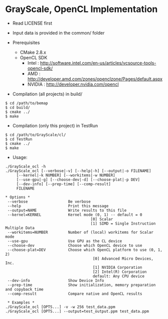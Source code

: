 GrayScale, OpenCL Implementation
===================================

* Read LICENSE first
* Input data is provided in the common/ folder 

* Prerequisites
  * CMake 2.8.x
  * OpenCL SDK
    * Intel  : http://software.intel.com/en-us/articles/vcsource-tools-opencl-sdk/
    * AMD    : http://developer.amd.com/zones/openclzone/Pages/default.aspx
    * NVIDIA : http://developer.nvidia.com/opencl

* Compilation (all projects) in build/
```
$ cd /path/to/bemap
$ cd build/
$ cmake ../
$ make
```

* Compilation (only this project) in TestRun
```
$ cd /path/to/GrayScale/cl/
$ cd TestRun
$ cmake ../
$ make
```

* Usage:
```
./GrayScale_ocl -h
./GrayScale_ocl [--verbose|-v] [--help|-h] [--output|-o FILENAME]
     [--kernel|-k NUMBER] [--workitems|-w NUMBER]
     [--use-gpu|-g] [--choose-dev|-d] [--choose-plat|-p DEV]
     [--dev-info] [--prep-time] [--comp-result]
     FILENAME

* Options *
 --verbose                  Be verbose
 --help                     Print this message
 --output=NAME              Write results to this file
 --kernel=KERNEL            Kernel mode (0, 1) -- default = 0
                                      [0] Scalar
                                      [1] SIMD = Single Instruction Multiple Data
 --workitems=NUMBER         Number of (local) workitems for Scalar mode
 --use-gpu                  Use GPU as the CL device
 --choose-dev               Choose which OpenCL device to use
 --choose-plat=DEV          Choose which OpenCL platform to use (0, 1, 2)
                                       [0] Advanced Micro Devices, Inc.
                                       [1] NVIDIA Corporation
                                       [2] Intel(R) Corporation
                                       default: Any CPU device
 --dev-info                 Show Device Info
 --prep-time                Show initialization, memory preparation and copyback time
 --comp-result              Compare native and OpenCL results

 * Examples *
./GrayScale_ocl [OPTS...] -v -w 256 test_data.ppm
./GrayScale_ocl [OPTS...] --output=test_output.ppm test_data.ppm
```
